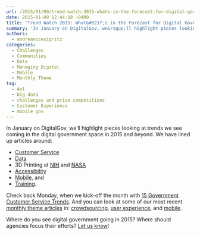 ```yaml
---
url: /2015/01/09/trend-watch-2015-whats-in-the-forecast-for-digital-government/
date: 2015-01-09 12:44:18 -0400
title: 'Trend Watch 2015: What&#8217;s in the Forecast for Digital Government?'
summary: 'In January on DigitalGov, we&rsquo;ll highlight pieces looking at trends we see coming in the digital government space in 2015 and beyond. We have lined up articles around: Customer Service Data 3D Printing at NIH and NASA Accessibility Mobile, and Training. Check back Monday, when we kick-off the month with 15 Government Customer Service Trends.'
authors:
  - andreanocesigritz
categories:
  - Challenges
  - Communities
  - Data
  - Managing Digital
  - Mobile
  - Monthly Theme
tag:
  - AoI
  - big data
  - challenges and prize competitions
  - Customer Experience
  - mobile gov
---
```


In January on DigitalGov, we’ll highlight pieces looking at trends we see coming in the digital government space in 2015 and beyond. We have lined up articles around:

  * [Customer Service](https://www.WHATEVER/2015/01/12/15-government-customer-service-trends-for-2015/ "15 Government Customer Service Trends for 2015")
  * [Data](https://www.WHATEVER/2015/01/20/trends-big-data-and-gov-in-2015/ "Trends: Big Data and Gov in 2015")
  * 3D Printing at [NIH](https://www.WHATEVER/2015/01/15/the-future-will-be-printed-in-3d/ "The Future Will Be Printed – in 3D") and [NASA](https://www.WHATEVER/2015/01/29/nasa-reaches-new-frontiers-in-3d-printing/ "NASA Reaches New Frontiers in 3D Printing")
  * [Accessibility](https://www.WHATEVER/2015/01/28/6-digital-media-trends-for-2015-you-can-make-them-accessible/ "6 Digital Media Trends for 2015: You Can Make Them Accessible!")
  * [Mobile](https://www.WHATEVER/2015/01/29/how-government-will-accelerate-anytime-anywhere-services-and-information-in-2015/ "How Government will Accelerate Anytime, Anywhere Services and Information in 2015"), and
  * [Training](https://www.WHATEVER/2015/01/28/digitalgov-university-2015-training-watch/ "DigitalGov University 2015 Training Watch").

Check back Monday, when we kick-off the month with [15 Government Customer Service Trends](https://www.WHATEVER/2015/01/12/15-government-customer-service-trends-for-2015/ "15 Government Customer Service Trends for 2015"). And you can look at some of our most recent [monthly theme articles](https://www.WHATEVER/category/monthly-theme/) in: [crowdsourcing](https://www.WHATEVER/2014/12/08/crowdsourcing-month-an-overview/ "Crowdsourcing Month: An Overview"), [user experience](https://www.WHATEVER/2014/11/07/welcome-to-user-experience-month/ "Welcome to User Experience Month!"), and [mobile](https://www.WHATEVER/2014/10/20/welcome-to-mobilegov-month-on-digitalgov/ "Welcome to Mobile Gov Month on DigitalGov").

Where do you see digital government going in 2015? Where should agencies focus their efforts? [Let us know](https://www.WHATEVER/contact-us/ "Contact Us")!